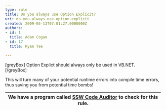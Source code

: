 ```yaml
---
type: rule
title: Do you always use Option Explicit?
uri: do-you-always-use-option-explicit
created: 2009-05-13T07:01:27.0000000Z
authors:
- id: 1
  title: Adam Cogan
- id: 17
  title: Ryan Tee

---
```


[greyBox]
 Option Explict should always only be used in VB.NET.  
[/greyBox]

This will turn many of your potential runtime errors into compile time errors, thus saving you from potential time bombs!


| We have a program called [SSW Code Auditor](http&#58;//www.ssw.com.au/ssw/CodeAuditor/Default.aspx) to check for this rule. |
| --- |
